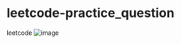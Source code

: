 # leetcode-practice_question
leetcode
![image](https://github.com/ft-prince/leetcode-practice_question/assets/128713671/56318dbc-5d43-427d-a495-4be27dc9e1c6)
